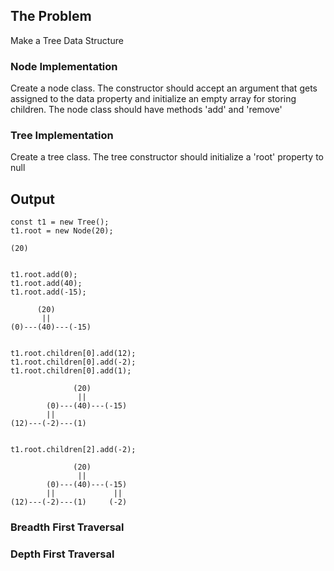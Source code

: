 ## The Problem
Make a Tree Data Structure
### Node Implementation
Create a node class. The constructor should accept an argument that gets assigned to the data property and initialize an empty array for storing children. The node class should have methods 'add' and 'remove'

### Tree Implementation
Create a tree class. The tree constructor should initialize a 'root' property to null

## Output
```
const t1 = new Tree();
t1.root = new Node(20);

(20)


t1.root.add(0);
t1.root.add(40);
t1.root.add(-15);

      (20)
       ||
(0)---(40)---(-15)


t1.root.children[0].add(12);
t1.root.children[0].add(-2);
t1.root.children[0].add(1);

              (20)
               ||
        (0)---(40)---(-15)
        ||           
(12)---(-2)---(1)


t1.root.children[2].add(-2);

              (20)
               ||
        (0)---(40)---(-15)
        ||             ||
(12)---(-2)---(1)     (-2)
```

### Breadth First Traversal


### Depth First Traversal
